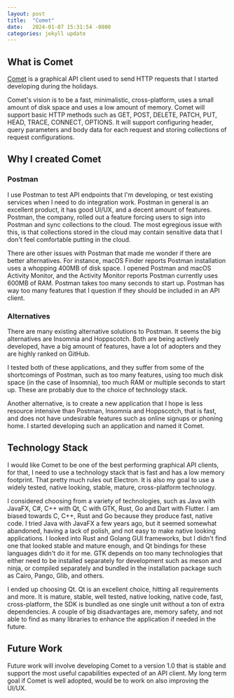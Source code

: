 ```yaml
---
layout: post
title:  "Comet"
date:   2024-01-07 15:31:54 -0800
categories: jekyll update
---
```

## What is Comet

[Comet](https://github.com/jesusha123/comet) is a graphical API client used to send HTTP requests that I started developing during the holidays.

Comet's vision is to be a fast, minimalistic, cross-platform, uses a small amount of disk space and uses a low amount of memory. Comet will support basic HTTP methods such as GET, POST, DELETE, PATCH, PUT, HEAD, TRACE, CONNECT, OPTIONS. It will support configuring header, query parameters and body data for each request and storing collections of request configurations.

## Why I created Comet

### Postman

I use Postman to test API endpoints that I'm developing, or test existing services when I need to do integration work. Postman in general is an excellent product, it has good UI/UX, and a decent amount of features. Postman, the company, rolled out a feature forcing users to sign into Postman and sync collections to the cloud. The most egregious issue with this, is that collections stored in the cloud may contain sensitive data that I don't feel comfortable putting in the cloud.

There are other issues with Postman that made me wonder if there are better alternatives. For instance, macOS Finder reports Postman installation uses a whopping 400MB of disk space. I opened Postman and macOS Activity Monitor, and the Activity Monitor reports Postman currently uses 600MB of RAM. Postman takes too many seconds to start up. Postman has way too many features that I question if they should be included in an API client.

### Alternatives

There are many existing alternative solutions to Postman. It seems the big alternatives are Insomnia and Hoppscotch. Both are being actively developed, have a big amount of features, have a lot of adopters and they are highly ranked on GitHub.

I tested both of these applications, and they suffer from some of the shortcomings of Postman, such as too many features, using too much disk space (in the case of Insomnia), too much RAM or multiple seconds to start up. These are probably due to the choice of technology stack.

Another alternative, is to create a new application that I hope is less resource intensive than Postman, Insomnia and Hoppscotch, that is fast, and does not have undesirable features such as online signups or phoning home. I started developing such an application and named it Comet.

## Technology Stack

I would like Comet to be one of the best performing graphical API clients, for that, I need to use a technology stack that is fast and has a low memory footprint. That pretty much rules out Electron. It is also my goal to use a widely tested, native looking, stable, mature, cross-platform technology.

I considered choosing from a variety of technologies, such as Java with JavaFX, C#, C++ with Qt, C with GTK, Rust, Go and Dart with Flutter. I am biased towards C, C++, Rust and Go because they produce fast, native code. I tried Java with JavaFX a few years ago, but it seemed somewhat abandoned, having a lack of polish, and not easy to make native looking applications. I looked into Rust and Golang GUI frameworks, but I didn't find one that looked stable and mature enough, and Qt bindings for these languages didn't do it for me. GTK depends on too many technologies that either need to be installed separately for development such as meson and ninja, or compiled separately and bundled in the installation package such as Cairo, Pango, Glib, and others.

I ended up choosing Qt. Qt is an excellent choice, hitting all requirements and more. It is mature, stable, well tested, native looking, native code, fast, cross-platform, the SDK is bundled as one single unit without a ton of extra dependencies. A couple of big disadvantages are, memory safety, and not able to find as many libraries to enhance the application if needed in the future.

## Future Work

Future work will involve developing Comet to a version 1.0 that is stable and support the most useful capabilities expected of an API client. My long term goal if Comet is well adopted, would be to work on also improving the UI/UX.
